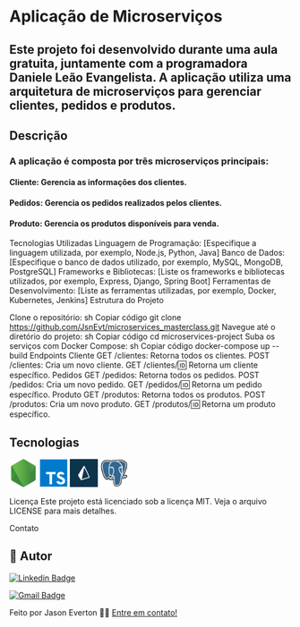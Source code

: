 # Aplicação de Microserviços
## Este projeto foi desenvolvido durante uma aula gratuita, juntamente com a programadora Daniele Leão Evangelista. A aplicação utiliza uma arquitetura de microserviços para gerenciar clientes, pedidos e produtos.

## Descrição
### A aplicação é composta por três microserviços principais:

#### Cliente: Gerencia as informações dos clientes.
#### Pedidos: Gerencia os pedidos realizados pelos clientes.
#### Produto: Gerencia os produtos disponíveis para venda.

Tecnologias Utilizadas
Linguagem de Programação: [Especifique a linguagem utilizada, por exemplo, Node.js, Python, Java]
Banco de Dados: [Especifique o banco de dados utilizado, por exemplo, MySQL, MongoDB, PostgreSQL]
Frameworks e Bibliotecas: [Liste os frameworks e bibliotecas utilizados, por exemplo, Express, Django, Spring Boot]
Ferramentas de Desenvolvimento: [Liste as ferramentas utilizadas, por exemplo, Docker, Kubernetes, Jenkins]
Estrutura do Projeto

Clone o repositório:
sh
Copiar código
git clone https://github.com/JsnEvt/microservices_masterclass.git
Navegue até o diretório do projeto:
sh
Copiar código
cd microservices-project
Suba os serviços com Docker Compose:
sh
Copiar código
docker-compose up --build
Endpoints
Cliente
GET /clientes: Retorna todos os clientes.
POST /clientes: Cria um novo cliente.
GET /clientes/:id: Retorna um cliente específico.
Pedidos
GET /pedidos: Retorna todos os pedidos.
POST /pedidos: Cria um novo pedido.
GET /pedidos/:id: Retorna um pedido específico.
Produto
GET /produtos: Retorna todos os produtos.
POST /produtos: Cria um novo produto.
GET /produtos/:id: Retorna um produto específico.

## Tecnologias
<img alt="node"  title="Node" src="img/node.svg" width="50px">
<img alt="ts"  title="TS" src="img/ts.svg" width="50px">
<img alt="prisma"  title="Prisma" src="img/prisma.svg" width="50px">
<img alt="postgres"  title="Postgres" src="img/postgres.svg" width="50px">

Licença
Este projeto está licenciado sob a licença MIT. Veja o arquivo LICENSE para mais detalhes.

Contato
## 🦸 Autor

[![Linkedin Badge](https://img.shields.io/badge/-Jason-blue?style=flat-square&logo=Linkedin&logoColor=white&link=https://www.linkedin.com/in/jason-everton/)](https://www.linkedin.com/in/jason-everton/)

[![Gmail Badge](https://img.shields.io/badge/-jasonemsw10@gmail.com-c14438?style=flat-square&logo=Gmail&logoColor=white&link=mailto:jasonemsw10@gmail.com)](mailto:jasonemsw10@gmail.com)

Feito por Jason Everton 👋🏽 [Entre em contato!](https://www.linkedin.com/in/jason-everton)

